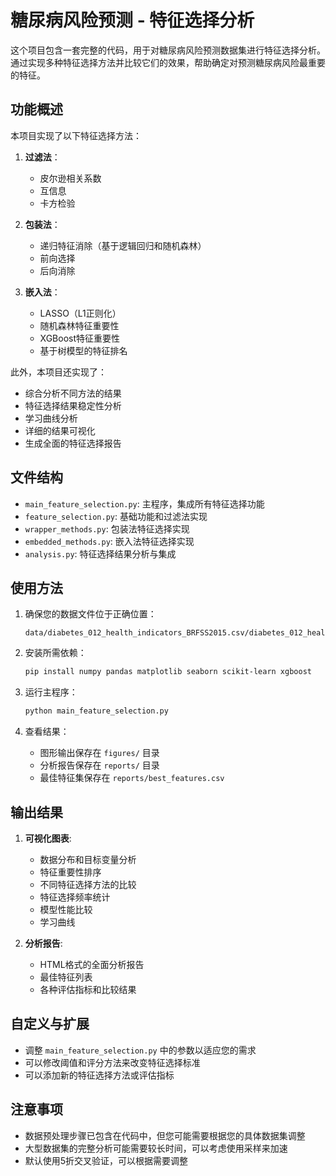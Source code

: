 # 糖尿病风险预测 - 特征选择分析

这个项目包含一套完整的代码，用于对糖尿病风险预测数据集进行特征选择分析。通过实现多种特征选择方法并比较它们的效果，帮助确定对预测糖尿病风险最重要的特征。

## 功能概述

本项目实现了以下特征选择方法：

1. **过滤法**：
   - 皮尔逊相关系数
   - 互信息
   - 卡方检验

2. **包装法**：
   - 递归特征消除（基于逻辑回归和随机森林）
   - 前向选择
   - 后向消除

3. **嵌入法**：
   - LASSO（L1正则化）
   - 随机森林特征重要性
   - XGBoost特征重要性
   - 基于树模型的特征排名

此外，本项目还实现了：
- 综合分析不同方法的结果
- 特征选择结果稳定性分析
- 学习曲线分析
- 详细的结果可视化
- 生成全面的特征选择报告

## 文件结构

- `main_feature_selection.py`: 主程序，集成所有特征选择功能
- `feature_selection.py`: 基础功能和过滤法实现
- `wrapper_methods.py`: 包装法特征选择实现
- `embedded_methods.py`: 嵌入法特征选择实现
- `analysis.py`: 特征选择结果分析与集成

## 使用方法

1. 确保您的数据文件位于正确位置：
   ```
   data/diabetes_012_health_indicators_BRFSS2015.csv/diabetes_012_health_indicators_BRFSS2015.csv
   ```

2. 安装所需依赖：
   ```bash
   pip install numpy pandas matplotlib seaborn scikit-learn xgboost
   ```

3. 运行主程序：
   ```bash
   python main_feature_selection.py
   ```

4. 查看结果：
   - 图形输出保存在 `figures/` 目录
   - 分析报告保存在 `reports/` 目录
   - 最佳特征集保存在 `reports/best_features.csv`

## 输出结果

1. **可视化图表**:
   - 数据分布和目标变量分析
   - 特征重要性排序
   - 不同特征选择方法的比较
   - 特征选择频率统计
   - 模型性能比较
   - 学习曲线

2. **分析报告**:
   - HTML格式的全面分析报告
   - 最佳特征列表
   - 各种评估指标和比较结果

## 自定义与扩展

- 调整 `main_feature_selection.py` 中的参数以适应您的需求
- 可以修改阈值和评分方法来改变特征选择标准
- 可以添加新的特征选择方法或评估指标

## 注意事项

- 数据预处理步骤已包含在代码中，但您可能需要根据您的具体数据集调整
- 大型数据集的完整分析可能需要较长时间，可以考虑使用采样来加速
- 默认使用5折交叉验证，可以根据需要调整 